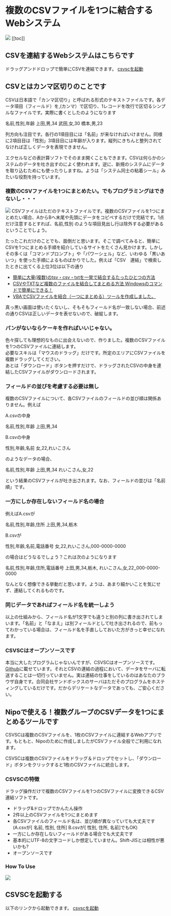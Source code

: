# 複数のCSVファイルを1つに結合するWebシステム
![](/column/c3-1.png)
[[toc]]

## CSVを連結するWebシステムはこちらです
ドラッグアンドドロップで簡単にCSVを連結できます。
[csvscを起動](https://code.sndbox.jp/csvsc/#/)

## CSVとはカンマ区切りのことです

CSVは日本語で「カンマ区切り」と呼ばれる形式のテキストファイルです。各データ項目（フィールド）を,(カンマ）で区切り、1レコードを改行で区切るシンプルなファイルです。実際に書くとしたのようになります

名前,性別,年齢
上田,男,34
武田,女,30
橋本,男,23

列方向も注目です。各行の1項目目には「名前」が来なければいけません。同様に2項目目は「性別」3項目目には年齢が入ります。縦列にきちんと整列されてなければ正しくデータを表現できません。

エクセルなどの表計算ソフトでそのまま開くこともできます。CSVは何らかのシステムのデータを吐き出すのによく使われます。逆に、新規のシステムにデータを取り込むためにも使ったりしますね。ようは「システム同士の粘着シール」みたいな役割を持っています。

### 複数のCSVファイルを1つにまとめたい。でもプログラミングはできないし・・・
![](/column/c3-2.png)
CSVファイルはただのテキストファイルです。複数のCSVファイルを1つにまとめたい場合、AからBへ末尾や先頭にデータをコピペするだけで完結です。1点だけ注意するとすれば、名前,性別 のような項目見出し行は除外する必要があるということでしょう。

たったこれだけのことでも、面倒だと思います。そこで調べてみると、簡単にCSVを1つにまとめる手順を紹介しているサイトをたくさん見かけます。しかしその多くは「コマンドプロンプト」や「パワーシェル」など、いわゆる「黒いあいつ」を使った手順によるものばかりでした。例えば「CSV　連結」で検索したときに出てくる上位3位は以下の通り

- [簡単に大量(複数)のtsv・csv・txtを一発で結合するたったひとつの方法](https://rakuzanet.jp/tsv-csv-txt-combine.html)
- [CSVやTXTなど複数のファイルを結合してまとめる方法 Windowsのコマンドで簡単にできる！](https://digimamalife.com/howto-merge-csv-files)
- [VBAでCSVファイルを結合（一つにまとめる）ツールを作成しました。](https://excelkamiwaza.com/csvmerge.html)

真っ黒い画面は使いたくないし、そもそもフィールド名が一致しない場合、前述の通りCSVは正しいデータを表せないので、破綻します。

### パンがないならケーキを作ればいいじゃない。
色々探しても理想的なものに出会えないので、作りました。複数のCSVファイルを1つのCSVファイルに連結します。  
必要なスキルは「マウスのドラッグ」だけです。所定のエリアにCSVファイルを複数ドラッグしてください。  
あとは「ダウンロード」ボタンを押すだけで、ドラッグされたCSVの中身を連結したCSVファイルがダウンロードされます。

### フィールドの並びを考慮する必要は無し
複数のCSVファイルについて、各CSVファイルのフィールドの並び順は関係ありません。例えば

A.csvの中身

名前,性別,年齢
上田,男,34

B.csvの中身

性別,年齢,名前
女,22,れいこさん

のようなデータの場合、

名前,性別,年齢
上田,男,34
れいこさん,女,22

という結果のCSVファイルが吐き出されます。なお、フィールドの並びは「名前順」です。

### 一方にしか存在しないフィールド名の場合
例えばA.csvが

名前,性別,年齢,住所
上田,男,34,栃木

B.csvが

 

性別,年齢,名前,電話番号
女,22,れいこさん,000-0000-0000

の場合はどうなるでしょう？これは次のようになります

名前,性別,年齢,住所,電話番号
上田,男,34,栃木,
れいこさん,女,22,,000-0000-0000

なんとなく想像できる挙動だと思います。ようは、あまり細かいことを気にせず、連結してくれるものです。

### 同じデータであればフィールド名を統一しよう
以上の仕組みから、フィールド名が1文字でも違うと別の列に書き出されてしまいます。「名前」と「なまえ」は別フィールドとして吐き出されるので、前もってわかっている場合は、フィールド名を手直ししておいた方がきっと幸せになれます。

### CSVSCはオープンソースです
本当に大したプログラムじゃないんですが、CSVSCはオープンソースです。[Github](https://github.com/ueda19850603/csvsc)に載せています。それとCSVの連結の過程において、データをサーバに転送することは一切行っていません。実は連結の仕事をしているのはあなたのブラウザ自身です。合同会社サンドボックスのサーバはただそのプログラムをホスティングしているだけです。だからデリケートなデータであっても、ご安心ください。



## Nipoで使える！複数グループのCSVデータを1つにまとめるツールです
CSVSCは複数のCSVファイルを、1枚のCSVファイルに連結するWebアプリです。もともと、Nipoのために作成しましたがCSVファイル全般でご利用になれます。

CSVSCは複数のCSVファイルをドラッグ＆ドロップでセットし、「ダウンロード」ボタンをクリックすると1枚のCSVファイルに統合します。

### CSVSCの特徴
ドラッグ操作だけで複数のCSVファイルを1つのCSVファイルに変換できるCSV連結ソフトです。

- ドラッグ&ドロップでかんたん操作
- 2件以上のCSVファイルを1つにまとめます
- 各CSVファイルのフィールド名は、並び順が異なっていても大丈夫です
    (A.csvが[ 名前, 性別, 住所] B.csvが[ 性別, 住所, 名前]でもOK)
- 一方にしか存在しないフィールドがある場合でも大丈夫です
- 基本的にUTF-8の文字コードしか想定していません。Shift-JISとは相性が悪いかも?
- オープンソースです

### How To Use
![](/column/c3-3.png)

## CSVSCを起動する
以下のリンクから起動できます。
[csvscを起動](https://code.sndbox.jp/csvsc/#/)


